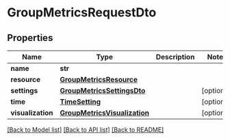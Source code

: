 # GroupMetricsRequestDto

## Properties
Name | Type | Description | Notes
------------ | ------------- | ------------- | -------------
**name** | **str** |  | 
**resource** | [**GroupMetricsResource**](GroupMetricsResource.md) |  | 
**settings** | [**GroupMetricsSettingsDto**](GroupMetricsSettingsDto.md) |  | [optional] 
**time** | [**TimeSetting**](TimeSetting.md) |  | [optional] 
**visualization** | [**GroupMetricsVisualization**](GroupMetricsVisualization.md) |  | [optional] 

[[Back to Model list]](../README.md#documentation-for-models) [[Back to API list]](../README.md#documentation-for-api-endpoints) [[Back to README]](../README.md)


